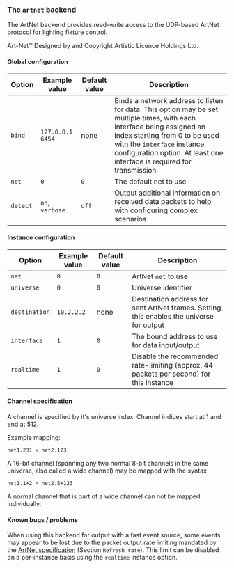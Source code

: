 ### The `artnet` backend

The ArtNet backend provides read-write access to the UDP-based ArtNet protocol for lighting
fixture control.

Art-Net™ Designed by and Copyright Artistic Licence Holdings Ltd.

#### Global configuration

| Option	| Example value		| Default value 	| Description		|
|---------------|-----------------------|-----------------------|-----------------------|
| `bind`	| `127.0.0.1 6454`	| none			| Binds a network address to listen for data. This option may be set multiple times, with each interface being assigned an index starting from 0 to be used with the `interface` instance configuration option. At least one interface is required for transmission. |
| `net`		| `0`			| `0`			| The default net to use |
| `detect`	| `on`, `verbose`	| `off`			| Output additional information on received data packets to help with configuring complex scenarios |

#### Instance configuration

| Option	| Example value		| Default value 	| Description		|
|---------------|-----------------------|-----------------------|-----------------------|
| `net`		| `0`			| `0`			| ArtNet `net` to use	|
| `universe`	| `0`			| `0`			| Universe identifier	|
| `destination`	| `10.2.2.2`		| none			| Destination address for sent ArtNet frames. Setting this enables the universe for output |
| `interface`	| `1`			| `0`			| The bound address to use for data input/output |
| `realtime`	| `1`			| `0`			| Disable the recommended rate-limiting (approx. 44 packets per second) for this instance |

#### Channel specification

A channel is specified by it's universe index. Channel indices start at 1 and end at 512.

Example mapping:
```
net1.231 < net2.123
```

A 16-bit channel (spanning any two normal 8-bit channels in the same universe, also called a wide channel) may be mapped with the syntax
```
net1.1+2 > net2.5+123
```

A normal channel that is part of a wide channel can not be mapped individually.

#### Known bugs / problems

When using this backend for output with a fast event source, some events may appear to be lost due to the packet output rate limiting
mandated by the [ArtNet specification](https://artisticlicence.com/WebSiteMaster/User%20Guides/art-net.pdf) (Section `Refresh rate`).
This limit can be disabled on a per-instance basis using the `realtime` instance option.
